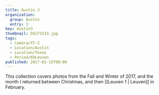 ```yaml
---
title: Austin 3
organization: 
  group: Austin
  entry: 3
key: Austin3
thumbnail: DSCF3143.jpg
tags:
  - Camera/XT-2
  - Location/Austin
  - Location/Texas
  - Period/KULeuven
published: 2017-01-15T00:00
---
```

This collection covers photos from the Fall and Winter of 2017, and the month I returned between Christmas, and then [[Leuven 1 | Leuven]] in February.
